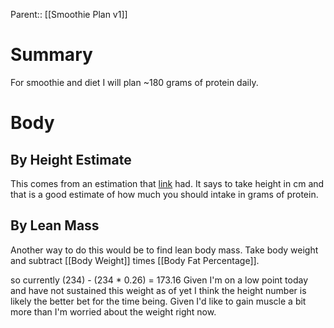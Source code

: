 Parent:: [[Smoothie Plan v1]]
# Summary 
For smoothie and diet I will plan ~180 grams of protein daily.
# Body
## By Height Estimate 
This comes from an estimation that [link](https://youtu.be/Pok0Jg2JAkE?t=209) had. It says to take height in cm and that is a good estimate of how much you should intake in grams of protein. 

## By Lean Mass
Another way to do this would be to find lean body mass. Take body weight and subtract [[Body Weight]] times [[Body Fat Percentage]]. 

so currently (234) - (234 * 0.26) = 173.16 
Given I'm on a low point today and have not sustained this weight as of yet I think the height number is likely the better bet for the time being. Given I'd like to gain muscle a bit more than I'm worried about the weight right now.

